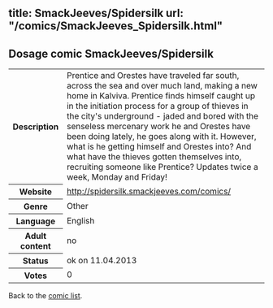 title: SmackJeeves/Spidersilk
url: "/comics/SmackJeeves_Spidersilk.html"
---
Dosage comic SmackJeeves/Spidersilk
-----------------------------------------

<table class="comicinfo">
<tr>
<th>Description</th><td>Prentice and Orestes have traveled far south, across the sea and over much land, making a new home in Kalviva. Prentice finds himself caught up in the initiation process for a group of thieves in the city's underground - jaded and bored with the senseless mercenary work he and Orestes have been doing lately, he goes along with it. However, what is he getting himself and Orestes into? And what have the thieves gotten themselves into, recruiting someone like Prentice? Updates twice a week, Monday and Friday!</td>
</tr>
<tr>
<th>Website</th><td><a href="http://spidersilk.smackjeeves.com/comics/">http://spidersilk.smackjeeves.com/comics/</a></td>
</tr>
<tr>
<th>Genre</th><td>Other</td>
</tr>
<tr>
<th>Language</th><td>English</td>
</tr>
<tr>
<th>Adult content</th><td>no</td>
</tr>
<tr>
<th>Status</th><td>ok on 11.04.2013</td>
</tr>
<tr>
<th>Votes</th><td>0</div></td>
</tr>
</table>

Back to the [comic list](../comic-index.html).
